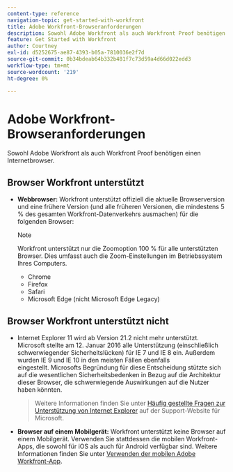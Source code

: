 ```yaml
---
content-type: reference
navigation-topic: get-started-with-workfront
title: Adobe Workfront-Browseranforderungen
description: Sowohl Adobe Workfront als auch Workfront Proof benötigen einen Internetbrowser.
feature: Get Started with Workfront
author: Courtney
exl-id: d5252675-ae87-4393-b05a-7810036e2f7d
source-git-commit: 0b34bdeab64b332b481f7c73d59a4d66d022edd3
workflow-type: tm+mt
source-wordcount: '219'
ht-degree: 0%

---
```


# Adobe Workfront-Browseranforderungen

Sowohl Adobe Workfront als auch Workfront Proof benötigen einen Internetbrowser.

## Browser Workfront unterstützt

* **Webbrowser:** Workfront unterstützt offiziell die aktuelle Browserversion und eine frühere Version (und alle früheren Versionen, die mindestens 5 % des gesamten Workfront-Datenverkehrs ausmachen) für die folgenden Browser:

   >[!NOTE]
   >
   >Workfront unterstützt nur die Zoomoption 100 % für alle unterstützten Browser. Dies umfasst auch die Zoom-Einstellungen im Betriebssystem Ihres Computers.

   * Chrome
   * Firefox
   * Safari
   * Microsoft Edge (nicht Microsoft Edge Legacy)


## Browser Workfront unterstützt nicht

* Internet Explorer 11 wird ab Version 21.2 nicht mehr unterstützt. Microsoft stellte am 12. Januar 2016 alle Unterstützung (einschließlich schwerwiegender Sicherheitslücken) für IE 7 und IE 8 ein. Außerdem wurden IE 9 und IE 10 in den meisten Fällen ebenfalls eingestellt. Microsofts Begründung für diese Entscheidung stützte sich auf die wesentlichen Sicherheitsbedenken in Bezug auf die Architektur dieser Browser, die schwerwiegende Auswirkungen auf die Nutzer haben könnten.
   >Weitere Informationen finden Sie unter [Häufig gestellte Fragen zur Unterstützung von Internet Explorer](https://support.microsoft.com/en-us/help/17454/lifecycle-faq-internet-explorer) auf der Support-Website für Microsoft.

* **Browser auf einem Mobilgerät:** Workfront unterstützt keine Browser auf einem Mobilgerät. Verwenden Sie stattdessen die mobilen Workfront-Apps, die sowohl für iOS als auch für Android verfügbar sind. Weitere Informationen finden Sie unter [Verwenden der mobilen Adobe Workfront-App](../workfront-basics/mobile-apps/using-the-workfront-mobile-app/use-the-mobile-app.md).



